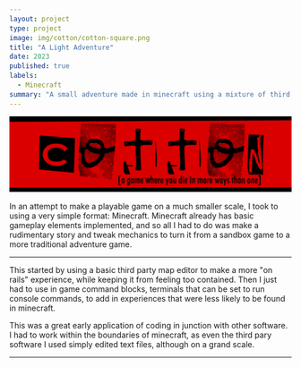 ```yaml
---
layout: project
type: project
image: img/cotton/cotton-square.png
title: "A Light Adventure"
date: 2023
published: true
labels:
  - Minecraft
summary: "A small adventure made in minecraft using a mixture of third party software and in game command line."
---
```


<img class="img-fluid" src="../img/cotton/cotton-header.png">

In an attempt to make a playable game on a much smaller scale, I took to using a very simple format: Minecraft. Minecraft already has basic gameplay elements implemented, and so all I had to do was make a rudimentary story and tweak mechanics to turn it from a sandbox game to a more traditional adventure game. 

<hr>


This started by using a basic third party map editor to make a more "on rails" experience, while keeping it from feeling too contained. Then I just had to use in game command blocks, terminals that can be set to run console commands, to add in experiences that were less likely to be found in minecraft. 

This was a great early application of coding in junction with other software. I had to work within the boundaries of minecraft, as even the third pary software I used simply edited text files, although on a grand scale.


<hr>
